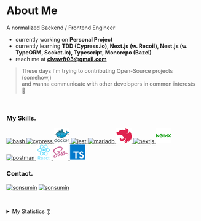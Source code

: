 # About Me

A normalized Backend / Frontend Engineer

- currently working on **Personal Project**
- currently learning **TDD (Cypress.io), Next.js (w. Recoil), Nest.js (w. TypeORM, Socket.io), Typescript, Monorepo (Bazel)**
- reach me at **clvswft03@gmail.com**

> These days I'm trying to contributing Open-Source projects (somehow,)\
> and wanna communicate with other developers in common interests 💬

&nbsp;

<h3 align="left">My Skills.</h3>
<p align="left"> <a href="https://www.gnu.org/software/bash/" target="_blank" rel="noreferrer"> <img src="https://www.vectorlogo.zone/logos/gnu_bash/gnu_bash-icon.svg" alt="bash" width="40" height="40"/> </a> <a href="https://www.cypress.io" target="_blank" rel="noreferrer"> <img src="https://raw.githubusercontent.com/simple-icons/simple-icons/6e46ec1fc23b60c8fd0d2f2ff46db82e16dbd75f/icons/cypress.svg" alt="cypress" width="40" height="40"/> </a> <a href="https://www.docker.com/" target="_blank" rel="noreferrer"> <img src="https://raw.githubusercontent.com/devicons/devicon/master/icons/docker/docker-original-wordmark.svg" alt="docker" width="40" height="40"/> </a> <a href="https://jestjs.io" target="_blank" rel="noreferrer"> <img src="https://www.vectorlogo.zone/logos/jestjsio/jestjsio-icon.svg" alt="jest" width="40" height="40"/> </a> <a href="https://mariadb.org/" target="_blank" rel="noreferrer"> <img src="https://www.vectorlogo.zone/logos/mariadb/mariadb-icon.svg" alt="mariadb" width="40" height="40"/> </a> <a href="https://nestjs.com/" target="_blank" rel="noreferrer"> <img src="https://raw.githubusercontent.com/devicons/devicon/master/icons/nestjs/nestjs-plain.svg" alt="nestjs" width="40" height="40"/> </a> <a href="https://nextjs.org/" target="_blank" rel="noreferrer"> <img src="https://cdn.worldvectorlogo.com/logos/nextjs-2.svg" alt="nextjs" width="40" height="40"/> </a> <a href="https://www.nginx.com" target="_blank" rel="noreferrer"> <img src="https://raw.githubusercontent.com/devicons/devicon/master/icons/nginx/nginx-original.svg" alt="nginx" width="40" height="40"/> </a> <a href="https://postman.com" target="_blank" rel="noreferrer"> <img src="https://www.vectorlogo.zone/logos/getpostman/getpostman-icon.svg" alt="postman" width="40" height="40"/> </a> <a href="https://reactjs.org/" target="_blank" rel="noreferrer"> <img src="https://raw.githubusercontent.com/devicons/devicon/master/icons/react/react-original-wordmark.svg" alt="react" width="40" height="40"/> </a> <a href="https://sass-lang.com" target="_blank" rel="noreferrer"> <img src="https://raw.githubusercontent.com/devicons/devicon/master/icons/sass/sass-original.svg" alt="sass" width="40" height="40"/> </a> <a href="https://www.typescriptlang.org/" target="_blank" rel="noreferrer"> <img src="https://raw.githubusercontent.com/devicons/devicon/master/icons/typescript/typescript-original.svg" alt="typescript" width="40" height="40"/> </a> </p>

<h3 align="left">Contact.</h3>
<p align="left"> <a href="https://linkedin.com/in/sonsumin" target="blank"><img align="center" src="https://raw.githubusercontent.com/rahuldkjain/github-profile-readme-generator/master/src/images/icons/Social/github.svg" alt="sonsumin" height="30" width="40" /></a> <a href="https://linkedin.com/in/sonsumin" target="blank"><img align="center" src="https://raw.githubusercontent.com/rahuldkjain/github-profile-readme-generator/master/src/images/icons/Social/linked-in-alt.svg" alt="sonsumin" height="30" width="40" /></a>
</p>

&nbsp;

<details>
 <summary>My Statistics ↕️</summary>

<!--START_SECTION:waka-->
![Code Time](http://img.shields.io/badge/Code%20Time-1%2C033%20hrs%2049%20mins-blue)

![Profile Views](http://img.shields.io/badge/Profile%20Views-10-blue)

**🐱 My GitHub Data** 

> 🏆 1,466 Contributions in the Year 2022
 > 
> 📦 12.5 MB Used in GitHub's Storage 
 > 
> 💼 Opted to Hire
 > 
> 📜 374 Public Repositories 
 > 
> 🔑 109 Private Repositories  
 > 
**I'm a Night 🦉** 

```text
🌞 Morning    1 commits      ░░░░░░░░░░░░░░░░░░░░░░░░░   1.82% 
🌆 Daytime    22 commits     ██████████░░░░░░░░░░░░░░░   40.0% 
🌃 Evening    28 commits     ████████████░░░░░░░░░░░░░   50.91% 
🌙 Night      4 commits      █░░░░░░░░░░░░░░░░░░░░░░░░   7.27%

```
📅 **I'm Most Productive on Thursday** 

```text
Monday       1 commits      ░░░░░░░░░░░░░░░░░░░░░░░░░   1.82% 
Tuesday      4 commits      █░░░░░░░░░░░░░░░░░░░░░░░░   7.27% 
Wednesday    4 commits      █░░░░░░░░░░░░░░░░░░░░░░░░   7.27% 
Thursday     18 commits     ████████░░░░░░░░░░░░░░░░░   32.73% 
Friday       18 commits     ████████░░░░░░░░░░░░░░░░░   32.73% 
Saturday     7 commits      ███░░░░░░░░░░░░░░░░░░░░░░   12.73% 
Sunday       3 commits      █░░░░░░░░░░░░░░░░░░░░░░░░   5.45%

```


📊 **This Week I Spent My Time On** 

```text
⌚︎ Time Zone: Asia/Seoul

💬 Programming Languages: 
TypeScript               6 hrs 36 mins       ██████░░░░░░░░░░░░░░░░░░░   27.05% 
JSON                     4 hrs 5 mins        ████░░░░░░░░░░░░░░░░░░░░░   16.72% 
YAML                     2 hrs 32 mins       ██░░░░░░░░░░░░░░░░░░░░░░░   10.38% 
JavaScript               2 hrs 10 mins       ██░░░░░░░░░░░░░░░░░░░░░░░   8.92% 
Python                   1 hr 47 mins        █░░░░░░░░░░░░░░░░░░░░░░░░   7.34%

🔥 Editors: 
VS Code                  12 hrs 18 mins      ██████████████░░░░░░░░░░░   58.86% 
PyCharmCore              4 hrs 52 mins       █████░░░░░░░░░░░░░░░░░░░░   23.34% 
Neovim                   3 hrs 43 mins       ████░░░░░░░░░░░░░░░░░░░░░   17.8%

💻 Operating System: 
Linux                    20 hrs 54 mins      █████████████████████████   100.0%

```

**I Mostly Code in JavaScript** 

```text
JavaScript               20 repos            ██████░░░░░░░░░░░░░░░░░░░   26.32% 
TypeScript               17 repos            █████░░░░░░░░░░░░░░░░░░░░   22.37% 
Python                   8 repos             ██░░░░░░░░░░░░░░░░░░░░░░░   10.53% 
Shell                    7 repos             ██░░░░░░░░░░░░░░░░░░░░░░░   9.21% 
CSS                      6 repos             ██░░░░░░░░░░░░░░░░░░░░░░░   7.89%

```


**Timeline**

![Chart not found](https://raw.githubusercontent.com/todaypp/todaypp/master/charts/bar_graph.png) 


 Last Updated on 14/08/2022 15:39:54 UTC
<!--END_SECTION:waka-->
</details>

